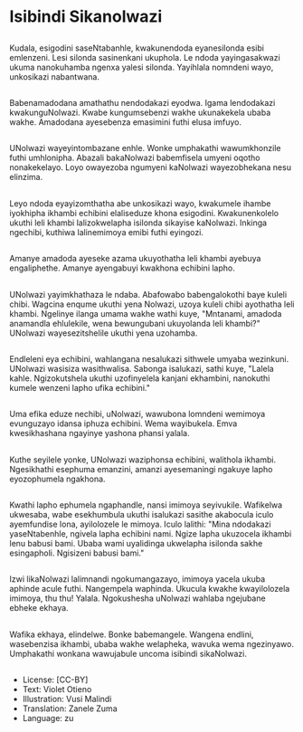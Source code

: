 # Isibindi Sikanolwazi

##
Kudala, esigodini saseNtabanhle, kwakunendoda eyanesilonda esibi emlenzeni. Lesi silonda sasinenkani ukuphola. Le ndoda yayingasakwazi ukuma nanokuhamba ngenxa yalesi silonda. Yayihlala nomndeni wayo, unkosikazi nabantwana.

##
Babenamadodana amathathu nendodakazi eyodwa. Igama lendodakazi kwakunguNolwazi. Kwabe kungumsebenzi wakhe ukunakekela ubaba wakhe. Amadodana ayesebenza emasimini futhi elusa imfuyo.

##
UNolwazi wayeyintombazane enhle. Wonke umphakathi wawumkhonzile futhi umhlonipha. Abazali bakaNolwazi babemfisela umyeni oqotho nonakekelayo. Loyo owayezoba ngumyeni kaNolwazi wayezobhekana nesu elinzima.

##
Leyo ndoda eyayizomthatha abe unkosikazi wayo, kwakumele ihambe iyokhipha ikhambi echibini elaliseduze khona esigodini. Kwakunenkolelo ukuthi leli khambi lalizokwelapha isilonda sikayise kaNolwazi. Inkinga ngechibi, kuthiwa lalinemimoya emibi futhi eyingozi.

##
Amanye amadoda ayeseke azama ukuyothatha leli khambi ayebuya engaliphethe. Amanye ayengabuyi kwakhona echibini lapho.

##
UNolwazi yayimkhathaza le ndaba. Abafowabo babengalokothi baye kuleli chibi. Wagcina enqume ukuthi yena Nolwazi, uzoya kuleli chibi ayothatha leli khambi. Ngelinye ilanga umama wakhe wathi kuye, "Mntanami, amadoda anamandla ehlulekile, wena bewungubani ukuyolanda leli khambi?" UNolwazi wayesezitshelile ukuthi yena uzohamba.

##
Endleleni eya echibini, wahlangana nesalukazi sithwele umyaba wezinkuni. UNolwazi wasisiza wasithwalisa. Sabonga isalukazi, sathi kuye, "Lalela kahle. Ngizokutshela ukuthi uzofinyelela kanjani ekhambini, nanokuthi kumele wenzeni lapho ufika echibini."

##
Uma efika eduze nechibi, uNolwazi, wawubona lomndeni wemimoya evunguzayo idansa iphuza echibini. Wema wayibukela. Emva kwesikhashana ngayinye yashona phansi yalala.

##
Kuthe seyilele yonke, UNolwazi waziphonsa echibini, walithola ikhambi. Ngesikhathi esephuma emanzini, amanzi ayesemaningi ngakuye lapho eyozophumela ngakhona.

##
Kwathi lapho ephumela ngaphandle, nansi imimoya seyivukile. Wafikelwa ukwesaba, wabe esekhumbula ukuthi isalukazi sasithe akabocula iculo ayemfundise lona, ayilolozele le mimoya. Iculo lalithi: "Mina ndodakazi yaseNtabenhle, ngivela lapha echibini nami. Ngize lapha ukuzocela ikhambi lenu babusi bami. Ubaba wami uyalidinga ukwelapha isilonda sakhe esingapholi. Ngisizeni babusi bami."

##
Izwi likaNolwazi lalimnandi ngokumangazayo, imimoya yacela ukuba aphinde acule futhi. Nangempela waphinda. Ukucula kwakhe kwayilolozela imimoya, thu thu! Yalala. Ngokushesha uNolwazi wahlaba ngejubane ebheke ekhaya.

##
Wafika ekhaya, elindelwe. Bonke babemangele. Wangena endlini, wasebenzisa ikhambi, ubaba wakhe welapheka, wavuka wema ngezinyawo. Umphakathi wonkana wawujabule uncoma isibindi sikaNolwazi.

##
* License: [CC-BY]
* Text: Violet Otieno
* Illustration: Vusi Malindi
* Translation: Zanele Zuma
* Language: zu
